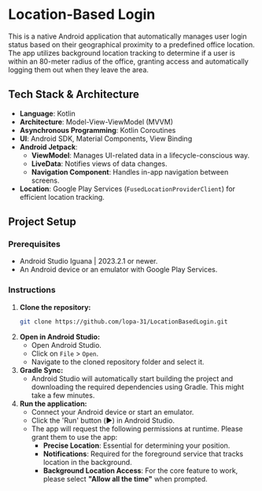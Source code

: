 # Location-Based Login

This is a native Android application that automatically manages user login status based on their geographical proximity to a predefined office location. The app utilizes background location tracking to determine if a user is within an 80-meter radius of the office, granting access and automatically logging them out when they leave the area.

## Tech Stack & Architecture

- **Language**: Kotlin
- **Architecture**: Model-View-ViewModel (MVVM)
- **Asynchronous Programming**: Kotlin Coroutines
- **UI**: Android SDK, Material Components, View Binding
- **Android Jetpack**:
    - **ViewModel**: Manages UI-related data in a lifecycle-conscious way.
    - **LiveData**: Notifies views of data changes.
    - **Navigation Component**: Handles in-app navigation between screens.
- **Location**: Google Play Services (`FusedLocationProviderClient`) for efficient location tracking.

## Project Setup

### Prerequisites
- Android Studio Iguana | 2023.2.1 or newer.
- An Android device or an emulator with Google Play Services.

### Instructions

1.  **Clone the repository:**
    ```bash
    git clone https://github.com/lopa-31/LocationBasedLogin.git
    ```
2.  **Open in Android Studio:**
    - Open Android Studio.
    - Click on `File` > `Open`.
    - Navigate to the cloned repository folder and select it.
3.  **Gradle Sync:**
    - Android Studio will automatically start building the project and downloading the required dependencies using Gradle. This might take a few minutes.
4.  **Run the application:**
    - Connect your Android device or start an emulator.
    - Click the 'Run' button (▶️) in Android Studio.
    - The app will request the following permissions at runtime. Please grant them to use the app:
        - **Precise Location**: Essential for determining your position.
        - **Notifications**: Required for the foreground service that tracks location in the background.
        - **Background Location Access**: For the core feature to work, please select **"Allow all the time"** when prompted.
